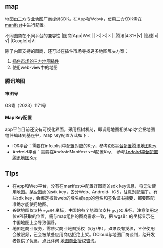 ## map

<!-- UTSCOMJSON.map.description -->

地图由三方专业地图厂商提供SDK。在App和Web中，使用三方SDK需在[manifest](../collocation/manifest.md)中进行配置。

<!-- UTSCOMJSON.map.compatibility -->

不同图商在不同平台的兼容性
|图商|App|Web|
|:-:|:-:|:-:|
|腾讯|4.31+|√|
|高德|x|√|
|Google|x|√|

除了内置支持的图商，还可以在插件市场寻找更多地图解决方案：
1. [插件市场的三方地图插件](https://ext.dcloud.net.cn/search?q=%E5%9C%B0%E5%9B%BE&orderBy=Relevance&uni-appx=1)
2. 使用web-view中的地图

<!-- UTSCOMJSON.map.attribute -->

<!-- UTSCOMJSON.map.event -->

<!-- UTSCOMJSON.map.component_type -->

<!-- UTSCOMJSON.map.children -->

<!-- UTSCOMJSON.map.example -->

### 腾讯地图

#### 审图号

GS粤（2023）1171号

#### Map Key配置

app平台目前还没有可视化界面，采用摇树机制，即调用地图相关api才会把地图组件编译到基座中，Map Key配置方式如下：

- iOS平台：需要在info.plist中配置对应的Key，参考[iOS平台配置腾讯地图Key](../collocation/manifest-modules.md#uni-map-tencent-ios-key)
- Android平台：需要在AndroidManifest.xml配置Key， 参考[Andoird平台配置腾讯地图Key](../collocation/manifest-modules.md#uni-map-tencent-android-key)


## Tips
- 在App和Web平台，没有在manifest中配置好图商的sdk key信息，将无法使用地图。某些图商的sdk key，区分Web、Android、iOS，注意别配混了。有些sdk key，会绑定校验web的域名或app的包名和签名证书摘要，都要匹配准确才能使用地图。
- 谷歌地图仅支持 `wgs84` 坐标，中国的各个地图仅支持 `gcj02` 坐标，注意使用定位API获取的位置，需与map组件的图商需求一致，把 wgs84 的坐标显示在中国地图上会导致偏移。
- 地图是商业服务，需购买商业地图授权（5万/年）。如果没有授权，不但使用会被限频，还会被某些应用商店拒绝上架。DCloud与地图厂商谈判，给开发者提供了优惠，点此详询 [地图商业授权咨询](https://ask.dcloud.net.cn/explore/map/)。

<!-- UTSCOMJSON.map.reference -->

